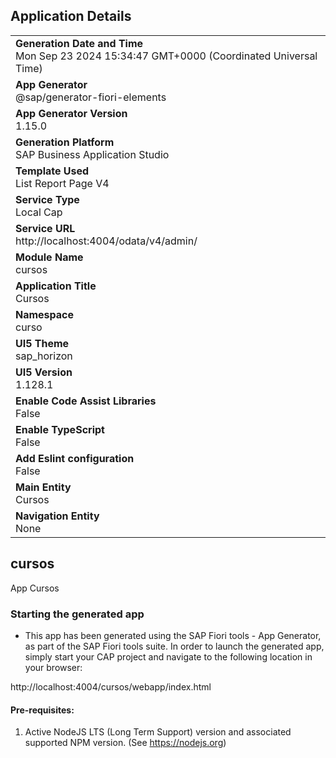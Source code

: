 ## Application Details
|               |
| ------------- |
|**Generation Date and Time**<br>Mon Sep 23 2024 15:34:47 GMT+0000 (Coordinated Universal Time)|
|**App Generator**<br>@sap/generator-fiori-elements|
|**App Generator Version**<br>1.15.0|
|**Generation Platform**<br>SAP Business Application Studio|
|**Template Used**<br>List Report Page V4|
|**Service Type**<br>Local Cap|
|**Service URL**<br>http://localhost:4004/odata/v4/admin/|
|**Module Name**<br>cursos|
|**Application Title**<br>Cursos|
|**Namespace**<br>curso|
|**UI5 Theme**<br>sap_horizon|
|**UI5 Version**<br>1.128.1|
|**Enable Code Assist Libraries**<br>False|
|**Enable TypeScript**<br>False|
|**Add Eslint configuration**<br>False|
|**Main Entity**<br>Cursos|
|**Navigation Entity**<br>None|

## cursos

App Cursos

### Starting the generated app

-   This app has been generated using the SAP Fiori tools - App Generator, as part of the SAP Fiori tools suite.  In order to launch the generated app, simply start your CAP project and navigate to the following location in your browser:

http://localhost:4004/cursos/webapp/index.html

#### Pre-requisites:

1. Active NodeJS LTS (Long Term Support) version and associated supported NPM version.  (See https://nodejs.org)


